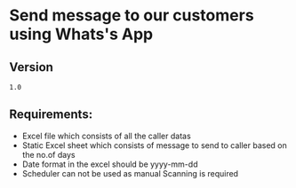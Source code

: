 # Send message to our customers using Whats's App

## Version
```
1.0
```

## Requirements:

* Excel file which consists of all the caller datas
* Static Excel sheet which consists of message to send to caller based on the no.of days
* Date format in the excel should be yyyy-mm-dd
* Scheduler can not be used as manual Scanning is required
